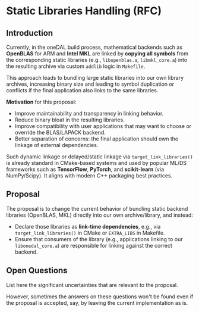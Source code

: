 # Static Libraries Handling (RFC)

## Introduction

Currently, in the oneDAL build process, mathematical backends such as **OpenBLAS** for ARM and **Intel MKL** are linked by **copying all symbols** from the corresponding static libraries (e.g., `libopenblas.a`, `libmkl_core.a`) into the resulting archive via custom `addlib` logic in `Makefile`.  

This approach leads to bundling large static libraries into our own library archives, increasing binary size and leading to symbol duplication or conflicts if the final application also links to the same libraries.

**Motivation** for this proposal:

- Improve maintainability and transparency in linking behavior.
- Reduce binary bloat in the resulting libraries.
- Improve compatibility with user applications that may want to choose or override the BLAS/LAPACK backend.
- Better separation of concerns: the final application should own the linkage of external dependencies.

Such dynamic linkage or delayed/static linkage via `target_link_libraries()` is already standard in CMake-based systems and used by popular ML/DS frameworks such as **TensorFlow**, **PyTorch**, and **scikit-learn** (via NumPy/Scipy). It aligns with modern C++ packaging best practices.

## Proposal

The proposal is to change the current behavior of bundling static backend libraries (OpenBLAS, MKL) directly into our own archive/library, and instead:

- Declare those libraries as **link-time dependencies**, e.g., via `target_link_libraries()` in CMake or `EXTRA_LIBS` in Makefile.
- Ensure that consumers of the library (e.g., applications linking to our `libonedal_core.a`) are responsible for linking against the correct backend.


## Open Questions

List here the significant uncertainties that are relevant to the proposal.

However, sometimes the answers on these questions won't be found even if the
proposal is accepted, say, by leaving the current implementation as is.